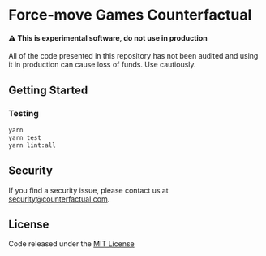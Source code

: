# Force-move Games Counterfactual

#### ⚠️️️ This is experimental software, do not use in production
All of the code presented in this repository has not been audited and using it in production can cause loss of funds. Use cautiously.

## Getting Started

### Testing

```bash
yarn
yarn test
yarn lint:all
```

## Security
If you find a security issue, please contact us at security@counterfactual.com.

## License

Code released under the [MIT License](LICENSE)
